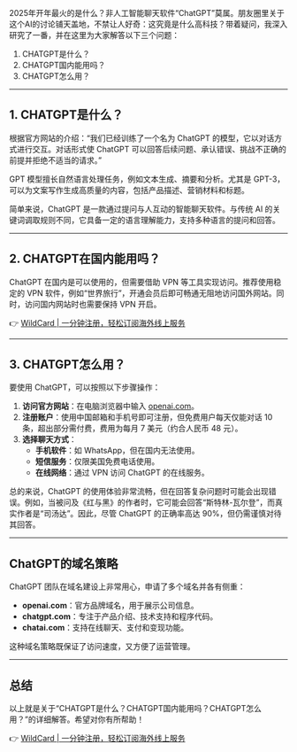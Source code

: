 2025年开年最火的是什么？非人工智能聊天软件“ChatGPT”莫属。朋友圈里关于这个AI的讨论铺天盖地，不禁让人好奇：这究竟是什么高科技？带着疑问，我深入研究了一番，并在这里为大家解答以下三个问题：

1. CHATGPT是什么？
2. CHATGPT国内能用吗？
3. CHATGPT怎么用？

---

## 1. CHATGPT是什么？

根据官方网站的介绍：“我们已经训练了一个名为 ChatGPT 的模型，它以对话方式进行交互。对话形式使 ChatGPT 可以回答后续问题、承认错误、挑战不正确的前提并拒绝不适当的请求。”

GPT 模型擅长自然语言处理任务，例如文本生成、摘要和分析。尤其是 GPT-3，可以为文案写作生成高质量的内容，包括产品描述、营销材料和标题。

简单来说，ChatGPT 是一款通过提问与人互动的智能聊天软件。与传统 AI 的关键词调取规则不同，它具备一定的语言理解能力，支持多种语言的提问和回答。

---

## 2. CHATGPT在国内能用吗？

ChatGPT 在国内是可以使用的，但需要借助 VPN 等工具实现访问。推荐使用稳定的 VPN 软件，例如“世界旅行”，开通会员后即可畅通无阻地访问国外网站。同时，访问国内网站时也需要保持 VPN 开启。

👉 [WildCard | 一分钟注册，轻松订阅海外线上服务](https://bit.ly/bewildcard)

---

## 3. CHATGPT怎么用？

要使用 ChatGPT，可以按照以下步骤操作：

1. **访问官方网站**：在电脑浏览器中输入 [openai.com](https://openai.com)。
2. **注册账户**：使用中国邮箱和手机号即可注册，但免费用户每天仅能对话 10 条，超出部分需付费，费用为每月 7 美元（约合人民币 48 元）。
3. **选择聊天方式**：
   - **手机软件**：如 WhatsApp，但在国内无法使用。
   - **短信服务**：仅限美国免费电话使用。
   - **在线网络**：通过 VPN 访问 ChatGPT 的在线服务。

总的来说，ChatGPT 的使用体验非常流畅，但在回答复杂问题时可能会出现错误。例如，当被问及《红与黑》的作者时，它可能会回答“斯特林-瓦尔登”，而真实作者是“司汤达”。因此，尽管 ChatGPT 的正确率高达 90%，但仍需谨慎对待其回答。

---

## ChatGPT的域名策略

ChatGPT 团队在域名建设上非常用心，申请了多个域名并各有侧重：

- **openai.com**：官方品牌域名，用于展示公司信息。
- **chatgpt.com**：专注于产品介绍、技术支持和程序代码。
- **chatai.com**：支持在线聊天、支付和变现功能。

这种域名策略既保证了访问速度，又方便了运营管理。

---

## 总结

以上就是关于“CHATGPT是什么？CHATGPT国内能用吗？CHATGPT怎么用？”的详细解答。希望对你有所帮助！

👉 [WildCard | 一分钟注册，轻松订阅海外线上服务](https://bit.ly/bewildcard)